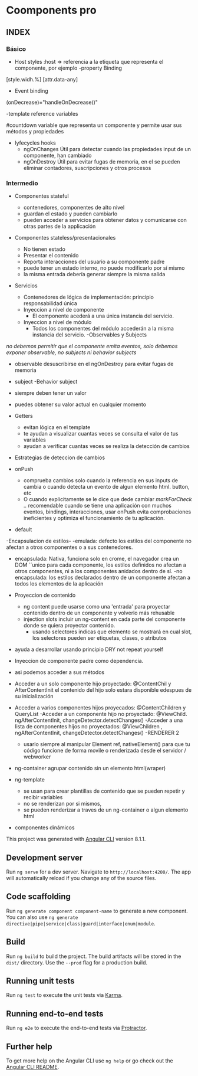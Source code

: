 # Coomponents pro

## INDEX
### Básico
- Host styles 
:host => referencia a la etiqueta que representa el componente, por ejemplo  <app-progres-bar>
-property Binding 

[style.widh.%]
[attr.data-any] 

- Event binding

(onDecrease)="handleOnDecrease()"

-template reference variables

#countdown 
variable que representa un componente y permite usar sus métodos y propiedades
- lyfecycles hooks
  - ngOnChanges
      Útil para detectar cuando las propiedades input de un componente, han cambiado 
  - ngOnDestroy 
      Útil para evitar fugas de memoria, en el se pueden eliminar contadores, suscripciones y otros procesos

### Intermedio
- Componentes stateful
   - contenedores, componentes de alto nivel
   - guardan el estado y  pueden cambiarlo
   - pueden acceder a servicios para obtener datos y comunicarse con otras partes de la applicación

- Componentes stateless/presentacionales 
  - No tienen estado
  - Presentar el contenido
  - Reporta interacciones del usuario a su componente padre
  - puede tener un estado interno, no puede modificarlo por sí mismo
  - la misma entrada debería generar siempre la misma salida
- Servicios 
  - Contenedores de lógica de implementación: principio responsabilidad única
  - Inyeccion a nivel de componente
    - El componente acederá a una única instancia del servicio.
  - Inyeccion a nivel de módulo
    - Todos los componentes del módulo accederán a la misma instancia del servicio.
-Observables y Subjects

*no debemos permitir que el componente emita eventos, solo debemos exponer observable, no subjects ni behavior subjects*

 - observable 
     desuscribirse en el ngOnDestroy para evitar fugas de memoria
 - subject 
-Behavior subject
  - siempre deben tener un valor
  - puedes obtener su valor actual en cualquier momento

 - Getters  
   - evitan lógica en el template 
   - te ayudan a visualizar cuantas veces se consulta el valor de tus variables
   - ayudan a verificar cuantas veces se realiza la detección de cambios
- Estrategias de deteccion de cambios 
 - onPush 
    - comprueba cambios solo cuando  la referencia en sus inputs de cambia o 
    cuando detecta un evento de algun elemento html. button, etc
    - O cuando explicitamente se le dice que dede cambiar *markForCheck ..*
    recomendable cuando se tiene una aplicación con muchos eventos, bindings, interacciones, usar onPush evita comprobaciones ineficientes y optimiza el funcionamiento de tu aplicación.
- default 

-Encapsulacion de estilos-
  -emulada: defecto
    los estilos del componente no afectan a otros componentes o a sus contenedores.
  - encapsulada: Nativa, funciona solo en crome, el navegador crea un DOM ´´unico para cada componente,
    los estilos definidos no afectan a otros componentes, ni a los componentes anidados dentro de sí.
  -no encapsulada: los estilos declarados dentro de un componente afectan a todos los elementos de la        aplicación

- Proyeccion de contenido
  - ng content puede usarse como una 'entrada' para proyectar contenido dentro de
  un componente y volverlo más rehusable
  - injection slots
    incluir un ng-content en cada parte del componente
    donde se quiera proyectar contenido.
    - usando selectores indicas que elemento se mostrará en cual slot, los selectores pueden ser etiquetas, clases, o atributos 
-  ayuda a desarrollar usando principio DRY not repeat yourself
- Inyeccion de componente padre como dependencia.
- asi podemos acceder a sus métodos

- Acceder a un solo componente hijo proyectado: 
  @ContentChil y AfterContentInit
  el contenido del hijo solo estara disponible edespues de su inicialización
- Acceder a varios componentes hijos proyecados: @ContentChildren y QueryList 
-Acceder a un componente hijo no proyectado: @ViewChild. ngAfterContentInit, changeDetector.detectChanges()
-Acceder a una lista de componentes hijos no proyectados: @ViewChildren ,  ngAfterContentInit, changeDetector.detectChanges()
-RENDERER 2 
  - usarlo siempre al manipular Element ref, nativeElement()
para que tu código funcione de forma movile o renderizada desde el servidor / webworker




- ng-container 
  agrupar contenido sin un elemento html(wraper)
- ng-template 
  - se usan para crear plantillas de contenido 
   que se pueden repetir y  recibir variables
  - no se renderizan por si mismos, 
  - se pueden renderizar a traves de un ng-container o algun elemento html
- componentes dinámicos



This project was generated with [Angular CLI](https://github.com/angular/angular-cli) version 8.1.1.

## Development server

Run `ng serve` for a dev server. Navigate to `http://localhost:4200/`. The app will automatically reload if you change any of the source files.

## Code scaffolding

Run `ng generate component component-name` to generate a new component. You can also use `ng generate directive|pipe|service|class|guard|interface|enum|module`.

## Build

Run `ng build` to build the project. The build artifacts will be stored in the `dist/` directory. Use the `--prod` flag for a production build.

## Running unit tests

Run `ng test` to execute the unit tests via [Karma](https://karma-runner.github.io).

## Running end-to-end tests

Run `ng e2e` to execute the end-to-end tests via [Protractor](http://www.protractortest.org/).

## Further help

To get more help on the Angular CLI use `ng help` or go check out the [Angular CLI README](https://github.com/angular/angular-cli/blob/master/README.md).
